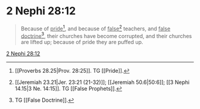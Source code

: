 # 2 Nephi 28:12

> Because of <u>pride</u>[^a], and because of <u>false</u>[^b] teachers, and <u>false doctrine</u>[^c], their churches have become corrupted, and their churches are lifted up; because of pride they are puffed up.

[2 Nephi 28:12](https://www.churchofjesuschrist.org/study/scriptures/bofm/2-ne/28?lang=eng&id=p12#p12)


[^a]: [[Proverbs 28.25|Prov. 28:25]]. TG [[Pride]].
[^b]: [[Jeremiah 23.21|Jer. 23:21 (21-32)]]; [[Jeremiah 50.6|50:6]]; [[3 Nephi 14.15|3 Ne. 14:15]]. TG [[False Prophets]].
[^c]: TG [[False Doctrine]].
